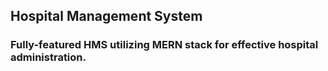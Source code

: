 ## Hospital Management System 

### Fully-featured HMS utilizing MERN stack for effective hospital administration.